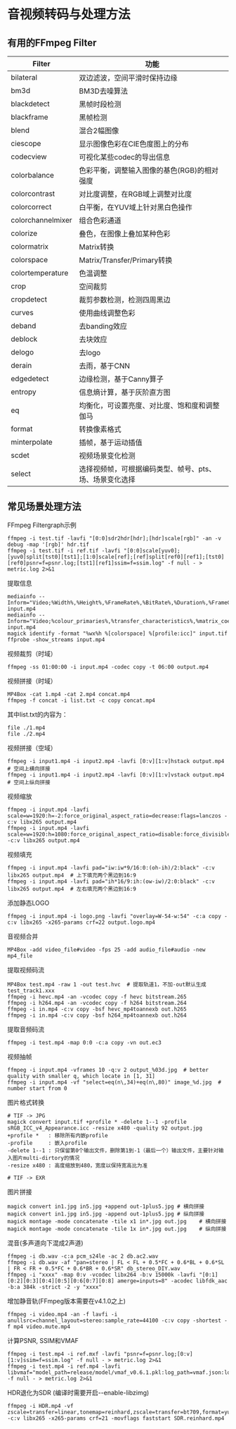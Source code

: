 # 音视频转码与处理方法

## 有用的FFmpeg Filter

| Filter           | 功能                                                   |
| ----             | ----                                                   |
| bilateral        | 双边滤波，空间平滑时保持边缘                           |
| bm3d             | BM3D去噪算法                                           |
| blackdetect      | 黑帧时段检测                                           |
| blackframe       | 黑帧检测                                               |
| blend            | 混合2幅图像                                            |
| ciescope         | 显示图像色彩在CIE色度图上的分布                        |
| codecview        | 可视化某些codec的导出信息                              |
| colorbalance     | 色彩平衡，调整输入图像的基色(RGB)的相对强度            |
| colorcontrast    | 对比度调整，在RGB域上调整对比度                        |
| colorcorrect     | 白平衡，在YUV域上针对黑白色操作                        |
| colorchannelmixer| 组合色彩通道                                           |
| colorize         | 叠色，在图像上叠加某种色彩                             |
| colormatrix      | Matrix转换                                             |
| colorspace       | Matrix/Transfer/Primary转换                            |
| colortemperature | 色温调整                                               |
| crop             | 空间裁剪                                               |
| cropdetect       | 裁剪参数检测，检测四周黑边                             |
| curves           | 使用曲线调整色彩                                       |
| deband           | 去banding效应                                          |
| deblock          | 去块效应                                               |
| delogo           | 去logo                                                 |
| derain           | 去雨，基于CNN                                          |
| edgedetect       | 边缘检测，基于Canny算子                                |
| entropy          | 信息熵计算，基于灰阶直方图                             |
| eq               | 均衡化，可设置亮度、对比度、饱和度和调整伽马           |
| format           | 转换像素格式                                           |
| minterpolate     | 插帧，基于运动插值                                     |
| scdet            | 视频场景变化检测                                       |
| select           | 选择视频帧，可根据编码类型、帧号、pts、场、场景变化选择|

## 常见场景处理方法

FFmpeg Filtergraph示例
```
ffmpeg -i test.tif -lavfi "[0:0]sdr2hdr[hdr];[hdr]scale[rgb]" -an -v debug -map '[rgb]' hdr.tif
ffmpeg -i test.tif -i ref.tif -lavfi "[0:0]scale[yuv0];[yuv0]split[tst0][tst1];[1:0]scale[ref];[ref]split[ref0][ref1];[tst0][ref0]psnr=f=psnr.log;[tst1][ref1]ssim=f=ssim.log" -f null - > metric.log 2>&1
```

提取信息
```
mediainfo --Inform="Video;%Width%,%Height%,%FrameRate%,%BitRate%,%Duration%,%FrameCount%" input.mp4
mediainfo --Inform="Video;%colour_primaries%,%transfer_characteristics%,%matrix_coefficients%" input.mp4
magick identify -format "%wx%h %[colorspace] %[profile:icc]" input.tif
ffprobe -show_streams input.mp4
```

视频裁剪（时域）
```
ffmpeg -ss 01:00:00 -i input.mp4 -codec copy -t 06:00 output.mp4
```

视频拼接（时域）
```
MP4Box -cat 1.mp4 -cat 2.mp4 concat.mp4
ffmpeg -f concat -i list.txt -c copy concat.mp4
```
其中list.txt的内容为：
```
file ./1.mp4
file ./2.mp4
```

视频拼接（空域）
```
ffmpeg -i input1.mp4 -i input2.mp4 -lavfi [0:v][1:v]hstack output.mp4  # 空间上横向拼接
ffmpeg -i input1.mp4 -i input2.mp4 -lavfi [0:v][1:v]vstack output.mp4  # 空间上纵向拼接
```

视频缩放
```
ffmpeg -i input.mp4 -lavfi scale=w=1920:h=-2:force_original_aspect_ratio=decrease:flags=lanczos -c:v libx265 output.mp4
ffmpeg -i input.mp4 -lavfi scale=w=1920:h=1080:force_original_aspect_ratio=disable:force_divisible_by=2:flags=lanczos -c:v libx265 output.mp4
```

视频填充
```
ffmpeg -i input.mp4 -lavfi pad="iw:iw*9/16:0:(oh-ih)/2:black" -c:v libx265 output.mp4  # 上下填充两个黑边到16:9
ffmpeg -i input.mp4 -lavfi pad="ih*16/9:ih:(ow-iw)/2:0:black" -c:v libx265 output.mp4  # 左右填充两个黑边到16:9
```

添加静态LOGO
```
ffmpeg -i input.mp4 -i logo.png -lavfi "overlay=W-54-w:54" -c:a copy -c:v libx265 -x265-params crf=22 output.logo.mp4
```

音视频合并
```
MP4Box -add video_file#video -fps 25 -add audio_file#audio -new mp4_file
```

提取视频码流
```
MP4Box test.mp4 -raw 1 -out test.hvc  # 提取轨道1，不加-out默认生成test_track1.xxx
ffmpeg -i hevc.mp4 -an -vcodec copy -f hevc bitstream.265
ffmpeg -i h264.mp4 -an -vcodec copy -f h264 bitstream.264
ffmpeg -i in.mp4 -c:v copy -bsf hevc_mp4toannexb out.h265
ffmpeg -i in.mp4 -c:v copy -bsf h264_mp4toannexb out.h264
```

提取音频码流
```
ffmpeg -i test.mp4 -map 0:0 -c:a copy -vn out.ec3
```

视频抽帧
```
ffmpeg -i input.mp4 -vframes 10 -q:v 2 output_%03d.jpg  # better quality with smaller q, which locate in [1, 31]
ffmpeg -i input.mp4 -vf "select=eq(n\,34)+eq(n\,80)" image_%d.jpg  # number start from 0
```

图片格式转换
```
# TIF -> JPG
magick convert input.tif +profile * -delete 1--1 -profile sRGB_ICC_v4_Appearance.icc -resize x480 -quality 92 output.jpg
+profile *   : 移除所有内嵌profile
-profile     : 嵌入profile
-delete 1--1 : 只保留第0个输出文件，删除第1到-1（最后一个）输出文件，主要针对输入图片multi-dirtory的情况
-resize x480 : 高度缩放到480，宽度以保持宽高比为准

# TIF -> EXR
```

图片拼接
```
magick convert in1.jpg in5.jpg +append out-1plus5.jpg # 横向拼接
magick convert in1.jpg in5.jpg -append out-1plus5.jpg # 纵向拼接
magick montage -mode concatenate -tile x1 in*.jpg out.jpg    # 横向拼接
magick montage -mode concatenate -tile 1x in*.jpg out.jpg    # 纵向拼接
```

混音(多声道向下混成2声道)
```
ffmpeg -i db.wav -c:a pcm_s24le -ac 2 db.ac2.wav
ffmpeg -i db.wav -af "pan=stereo | FL < FL + 0.5*FC + 0.6*BL + 0.6*SL | FR < FR + 0.5*FC + 0.6*BR + 0.6*SR" db_stereo_DIY.wav
ffmpeg -i "xxxx" -map 0:v -vcodec libx264 -b:v 15000k -lavfi "[0:1][0:2][0:3][0:4][0:5][0:6[0:7][0:8] amerge=inputs=8" -acodec libfdk_aac -b:a 384k -strict -2 -y "xxxx"
```

增加静音轨(FFmpeg版本需要在v4.1.0之上)
```
ffmpeg -i video.mp4 -an -f lavfi -i anullsrc=channel_layout=stereo:sample_rate=44100 -c:v copy -shortest -f mp4 video.mute.mp4
```

计算PSNR, SSIM和VMAF
```
ffmpeg -i test.mp4 -i ref.mxf -lavfi "psnr=f=psnr.log;[0:v][1:v]ssim=f=ssim.log" -f null - > metric.log 2>&1
ffmpeg -i test.mp4 -i ref.mp4 -lavfi libvmaf="model_path=release/model/vmaf_v0.6.1.pkl:log_path=vmaf.json:log_fmt=json" -f null - > metric.log 2>&1
```

HDR退化为SDR (编译时需要开启--enable-libzimg)
```
ffmpeg -i HDR.mp4 -vf zscale=transfer=linear,tonemap=reinhard,zscale=transfer=bt709,format=yuv420p -c:v libx265 -x265-params crf=21 -movflags faststart SDR.reinhard.mp4
```
